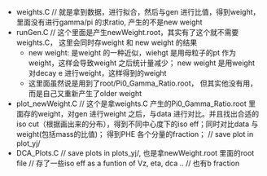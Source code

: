 - weights.C // 就是拿到数据，进行拟合，然后与gen 进行比值，得到weight， 里面没有进行gamma/pi 的求ratio, 产生的不是new weight
- runGen.C  // 这个里面是产生newWeight.root，其实有了这个就不需要weights.C， 这里会同时存weight 和 new weight 的结果
  - new weight: 是weight 的一种近似，wiehgt 是用母粒子的pt 作为weight，这样会导致weight 之后统计量减少； new weight 是用weight 对decay e 进行weight，这样得到的weight 
  - 这里面虽然说是用到了root/Pi0_Gamma_Ratio.root， 但其实他没有用，而是自己又重新产生了older weight
- plot_newWeight.C // 这个是拿weights.C 产生的Pi0_Gamma_Ratio.root 里面存的weight，对gen 进行weight 之后，与data 进行对比。并且找出合适的iso cut（根据画出来的分布），得到不同中心度下的iso eff；同时对比data 与weight(包括mass的比值)； 得到PHE 各个分量的fraction；
// save plot in plot_yj/
- DCA_Plots.C // save plots in plots_yj/, 也是拿newWeight.root 里面的root file
// 存了一些iso eff as a funtion of Vz, eta, dca ..
// 也有b fraction
